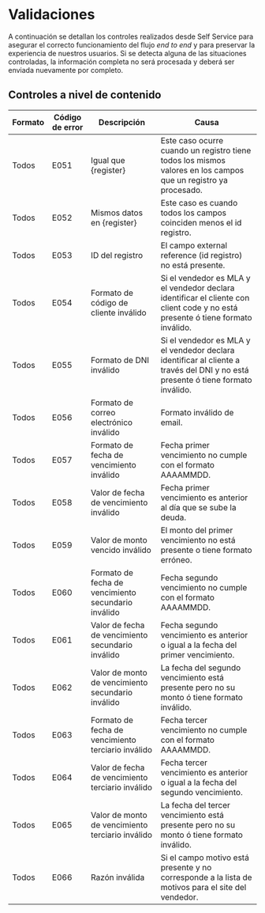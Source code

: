 # Validaciones

A continuación se detallan los controles realizados desde Self Service para asegurar el correcto funcionamiento del flujo _end to end_ y para preservar la experiencia de nuestros usuarios. Si se detecta alguna de las situaciones controladas, la información completa no será procesada y deberá ser enviada nuevamente por completo.

## Controles a nivel de contenido

| Formato | Código de error | Descripción                                             | Causa                                                                                   |
|---------|-----------------|---------------------------------------------------------|-----------------------------------------------------------------------------------------|
| Todos   | E051            | Igual que {register}                                    | Este caso ocurre cuando un registro tiene todos los mismos valores en los campos que un registro ya procesado. |
| Todos   | E052            | Mismos datos en {register}                              | Este caso es cuando todos los campos coinciden menos el id registro.                     |
| Todos   | E053            | ID del registro                                         | El campo external reference (id registro) no está presente.                              |
| Todos   | E054            | Formato de código de cliente inválido                  | Si el vendedor es MLA y el vendedor declara identificar el cliente con client code y no está presente ó tiene formato inválido. |
| Todos   | E055            | Formato de DNI inválido                                 | Si el vendedor es MLA y el vendedor declara identificar al cliente a través del DNI y no está presente ó tiene formato inválido. |
| Todos   | E056            | Formato de correo electrónico inválido                  | Formato inválido de email.                                                              |
| Todos   | E057            | Formato de fecha de vencimiento inválido                | Fecha primer vencimiento no cumple con el formato AAAAMMDD.                              |
| Todos   | E058            | Valor de fecha de vencimiento inválido                  | Fecha primer vencimiento es anterior al día que se sube la deuda.                        |
| Todos   | E059            | Valor de monto vencido inválido                         | El monto del primer vencimiento no está presente o tiene formato erróneo.                |
| Todos   | E060            | Formato de fecha de vencimiento secundario inválido     | Fecha segundo vencimiento no cumple con el formato AAAAMMDD.                             |
| Todos   | E061            | Valor de fecha de vencimiento secundario inválido       | Fecha segundo vencimiento es anterior o igual a la fecha del primer vencimiento.          |
| Todos   | E062            | Valor de monto de vencimiento secundario inválido       | La fecha del segundo vencimiento está presente pero no su monto ó tiene formato inválido. |
| Todos   | E063            | Formato de fecha de vencimiento terciario inválido      | Fecha tercer vencimiento no cumple con el formato AAAAMMDD.                              |
| Todos   | E064            | Valor de fecha de vencimiento terciario inválido        | Fecha tercer vencimiento es anterior o igual a la fecha del segundo vencimiento.          |
| Todos   | E065            | Valor de monto de vencimiento terciario inválido        | La fecha del tercer vencimiento está presente pero no su monto ó tiene formato inválido. |
| Todos   | E066            | Razón inválida                                          | Si el campo motivo está presente y no corresponde a la lista de motivos para el site del vendedor. |